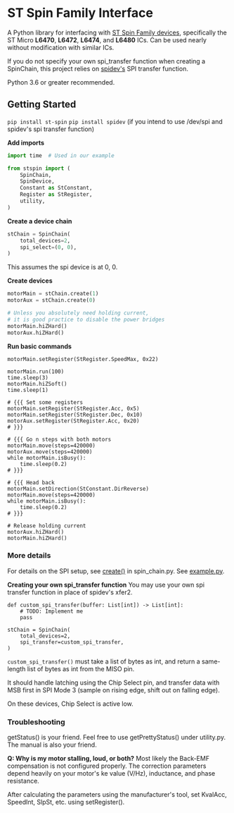 # ST Spin Family Interface
A Python library for interfacing with [ST Spin Family devices](https://www.digikey.fi/en/product-highlight/s/stmicroelectronics/motor-control-easyspin "ST Spin Family devices"),
specifically the ST Micro **L6470**, **L6472**, **L6474**, and **L6480** ICs.
Can be used nearly without modification with similar ICs.

If you do not specify your own spi_transfer function when creating a SpinChain, this project relies on [spidev's](https://pypi.org/project/spidev/ "spidev") SPI transfer function.

Python 3.6 or greater recommended.

## Getting Started
`pip install st-spin`
`pip install spidev` (if you intend to use /dev/spi and spidev's spi transfer function)

**Add imports**
```python
import time  # Used in our example

from stspin import (
    SpinChain,
    SpinDevice,
    Constant as StConstant,
    Register as StRegister,
    utility,
)
```
**Create a device chain**
```python
stChain = SpinChain(
    total_devices=2,
    spi_select=(0, 0),
)
```
This assumes the spi device is at 0, 0.

**Create devices**
```python
motorMain = stChain.create(1)
motorAux = stChain.create(0)

# Unless you absolutely need holding current,
# it is good practice to disable the power bridges
motorMain.hiZHard()
motorAux.hiZHard()
```
**Run basic commands**
```
motorMain.setRegister(StRegister.SpeedMax, 0x22)

motorMain.run(100)
time.sleep(3)
motorMain.hiZSoft()
time.sleep(1)

# {{{ Set some registers
motorMain.setRegister(StRegister.Acc, 0x5)
motorMain.setRegister(StRegister.Dec, 0x10)
motorAux.setRegister(StRegister.Acc, 0x20)
# }}}

# {{{ Go n steps with both motors
motorMain.move(steps=420000)
motorAux.move(steps=420000)
while motorMain.isBusy():
    time.sleep(0.2)
# }}}

# {{{ Head back
motorMain.setDirection(StConstant.DirReverse)
motorMain.move(steps=420000)
while motorMain.isBusy():
    time.sleep(0.2)
# }}}

# Release holding current
motorAux.hiZHard()
motorMain.hiZHard()
```
### More details
For details on the SPI setup, see [create()](https://github.com/m-laniakea/st_spin/blob/dev/stspin/spin_chain.py#L47) in spin_chain.py.
See [example.py](https://github.com/m-laniakea/st_spin/blob/dev/example.py "example.py").

**Creating your own spi_transfer function**
You may use your own spi transfer function in place of spidev's xfer2.
```
def custom_spi_transfer(buffer: List[int]) -> List[int]:
    # TODO: Implement me
    pass
    
stChain = SpinChain(
    total_devices=2,
    spi_transfer=custom_spi_transfer,
)
```
`custom_spi_transfer()` must take a list of bytes as int,
and return a same-length list of bytes as int from the MISO pin.

It should handle latching using the Chip Select pin, and transfer data with MSB first in
SPI Mode 3 (sample on rising edge, shift out on falling edge).

On these devices, Chip Select is active low.
### Troubleshooting
getStatus() is your friend. Feel free to use getPrettyStatus() under utility.py.
The manual is also your friend.

**Q: Why is my motor stalling, loud, or both?**
Most likely the Back-EMF compensation is not configured properly.
The correction parameters depend heavily on your motor's ke value (V/Hz), inductance, and phase resistance.

After calculating the parameters using the manufacturer's tool, set KvalAcc, SpeedInt, SlpSt, etc. using setRegister().
